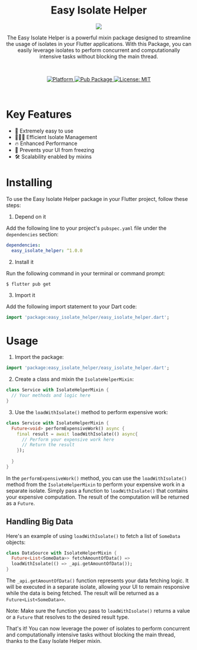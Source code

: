 <h1 align="center">Easy Isolate Helper</h1>
<p align="center"><img src="https://github.com/aagarwal1012/Animated-Text-Kit/assets/75591730/f9d03a37-c830-45d7-9adb-20bb096f942b"/></p>
<p align="center">The Easy Isolate Helper is a powerful mixin package designed to streamline the usage of isolates in your Flutter applications. With this Package, you can easily leverage isolates to perform concurrent and computationally intensive tasks without blocking the main thread.</p><br>

<p align="center">
  <a href="https://flutter.dev">
    <img src="https://img.shields.io/badge/Platform-Flutter-02569B?logo=flutter"
      alt="Platform" />
  </a>
  <a href="">
    <img src="https://img.shields.io/pub/v/easy_isolate_helper"
      alt="Pub Package"/>
  </a>
  <a href="https://opensource.org/licenses/MIT">
    <img src="https://img.shields.io/github/license/aagarwal1012/animated-text-kit?color=red"
      alt="License: MIT" />
  </a>


</p><br>




# Key Features


*   🔑  Extremely easy to use
*   👨‍👦‍👦  Efficient Isolate Management  
*   🔥  Enhanced Performance
*   🥶  Prevents your UI from freezing
*   🛠  Scalability enabled by mixins



# Installing

To use the Easy Isolate Helper package in your Flutter project, follow these steps:

1. Depend on it

Add the following line to your project's `pubspec.yaml` file under the `dependencies` section:

```yaml
dependencies:
  easy_isolate_helper: ^1.0.0
```

2. Install it

Run the following command in your terminal or command prompt:

```
$ flutter pub get
```

3. Import it

Add the following import statement to your Dart code:

```dart
import 'package:easy_isolate_helper/easy_isolate_helper.dart';
```

# Usage

1. Import the package:

```dart
import 'package:easy_isolate_helper/easy_isolate_helper.dart';
```


2. Create a class and mixin the `IsolateHelperMixin`:

```dart
class Service with IsolateHelperMixin {
  // Your methods and logic here
}
```

3. Use the `loadWithIsolate()` method to perform expensive work:

```dart
class Service with IsolateHelperMixin {
  Future<void> performExpensiveWork() async {
    final result = await loadWithIsolate(() async{
      // Perform your expensive work here
      // Return the result
    });
    
  }
}
```

In the `performExpensiveWork()` method, you can use the `loadWithIsolate()` method from the `IsolateHelperMixin` to perform your expensive work in a separate isolate. Simply pass a function to `loadWithIsolate()` that contains your expensive computation. The result of the computation will be returned as a `Future`.

## Handling Big Data
Here's an example of using `loadWithIsolate()` to fetch a list of `SomeData` objects:

```dart
class DataSource with IsolateHelperMixin {
  Future<List<SomeData>> fetchAmountOfData() => 
  loadWithIsolate(() => _api.getAmountOfData());
}
```

The `_api.getAmountOfData()` function represents your data fetching logic. It will be executed in a separate isolate, allowing your UI to remain responsive while the data is being fetched. The result will be returned as a `Future<List<SomeData>>`.

Note: Make sure the function you pass to `loadWithIsolate()` returns a value or a `Future` that resolves to the desired result type.

That's it! You can now leverage the power of isolates to perform concurrent and computationally intensive tasks without blocking the main thread, thanks to the Easy Isolate Helper mixin.



